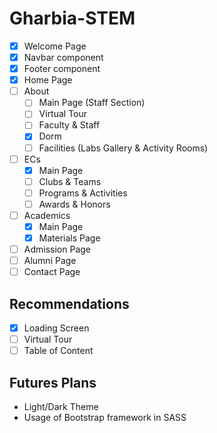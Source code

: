 # Gharbia-STEM

- [x] Welcome Page
- [x] Navbar component
- [x] Footer component
- [x] Home Page
- [ ] About
  - [ ] Main Page (Staff Section)
  - [ ] Virtual Tour
  - [ ] Faculty & Staff
  - [x] Dorm
  - [ ] Facilities (Labs Gallery & Activity Rooms)
- [ ] ECs
  - [x] Main Page
  - [ ] Clubs & Teams
  - [ ] Programs & Activities
  - [ ] Awards & Honors
- [ ] Academics
  - [x] Main Page
  - [x] Materials Page
- [ ] Admission Page
- [ ] Alumni Page
- [ ] Contact Page

## Recommendations

- [x] Loading Screen
- [ ] Virtual Tour
- [ ] Table of Content

## Futures Plans

- Light/Dark Theme
- Usage of Bootstrap framework in SASS

